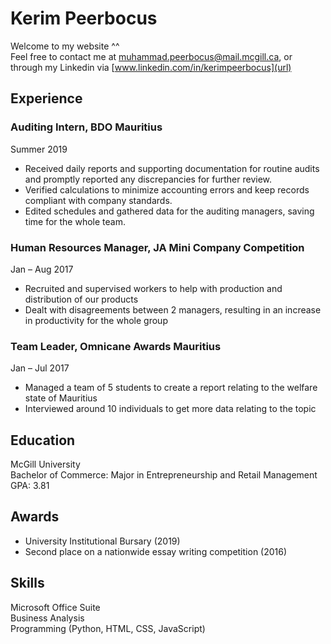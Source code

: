 # Kerim Peerbocus

Welcome to my website ^^  
Feel free to contact me at muhammad.peerbocus@mail.mcgill.ca, or through my Linkedin via [www.linkedin.com/in/kerimpeerbocus](url)

## Experience  
### Auditing Intern, BDO Mauritius

Summer 2019  
- Received daily reports and supporting documentation for routine audits and promptly reported any discrepancies for further review.
- Verified calculations to minimize accounting errors and keep records compliant with company standards.
- Edited schedules and gathered data for the auditing managers, saving time for the whole team. 

### Human Resources Manager, JA Mini Company Competition 

Jan – Aug 2017  
- Recruited and supervised workers to help with production and distribution of our products
- Dealt with disagreements between 2 managers, resulting in an increase in productivity for the whole group

### Team Leader, Omnicane Awards Mauritius

Jan – Jul 2017  
- Managed a team of 5 students to create a report relating to the welfare state of Mauritius
- Interviewed around 10 individuals to get more data relating to the topic


## Education

McGill University  
Bachelor of Commerce: Major in Entrepreneurship and Retail Management  
GPA: 3.81


## Awards

- University Institutional Bursary (2019)  
- Second place on a nationwide essay writing competition (2016)


## Skills

Microsoft Office Suite  
Business Analysis  
Programming (Python, HTML, CSS, JavaScript)
